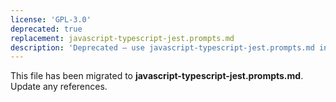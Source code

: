 ```yaml
---
license: 'GPL-3.0'
deprecated: true
replacement: javascript-typescript-jest.prompts.md
description: 'Deprecated – use javascript-typescript-jest.prompts.md instead.'
---
```


This file has been migrated to **javascript-typescript-jest.prompts.md**. Update any references.
